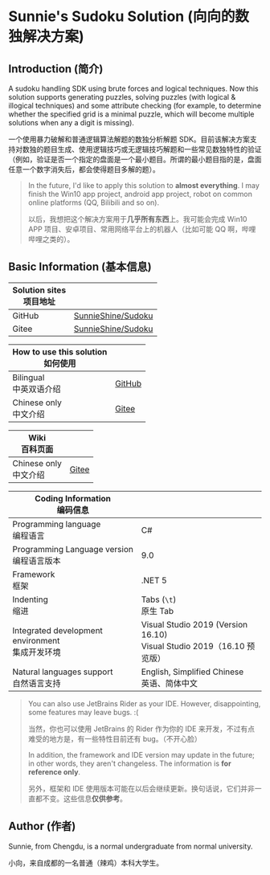 # Sunnie's Sudoku Solution (向向的数独解决方案)

## Introduction (简介)

A sudoku handling SDK using brute forces and logical techniques. Now this solution supports generating puzzles, solving puzzles (with logical & illogical techniques) and some attribute checking (for example, to determine whether the specified grid is a minimal puzzle, which will become multiple solutions when any a digit is missing).

一个使用暴力破解和普通逻辑算法解题的数独分析解题 SDK。目前该解决方案支持对数独的题目生成、使用逻辑技巧或无逻辑技巧解题和一些常见数独特性的验证（例如，验证是否一个指定的盘面是一个最小题目。所谓的最小题目指的是，盘面任意一个数字消失后，都会使得题目多解的题）。

> In the future, I'd like to apply this solution to **almost everything**. I may finish the Win10 app project, android app project, robot on common online platforms (QQ, Bilibili and so on).
>
> 以后，我想把这个解决方案用于**几乎所有东西**上。我可能会完成 Win10 APP 项目、安卓项目、常用网络平台上的机器人（比如可能 QQ 啊，哔哩哔哩之类的）。



## Basic Information (基本信息)

| Solution sites<br />项目地址 |                                                             |
| ---------------------------- | ----------------------------------------------------------- |
| GitHub                       | [SunnieShine/Sudoku](https://github.com/SunnieShine/Sudoku) |
| Gitee                        | [SunnieShine/Sudoku](https://gitee.com/SunnieShine/Sudoku)  |

| How to use this solution<br />如何使用 |                                                              |
| -------------------------------------- | ------------------------------------------------------------ |
| Bilingual<br />中英双语介绍            | [GitHub](https://github.com/SunnieShine/Sudoku/issues/83)    |
| Chinese only<br />中文介绍             | [Gitee](https://gitee.com/SunnieShine/Sudoku/wikis/%E5%A6%82%E4%BD%95%E5%90%AF%E5%8A%A8%E5%92%8C%E8%B0%83%E8%AF%95%E9%A1%B9%E7%9B%AE?sort_id=3330593) |

| Wiki<br />百科页面         |                                                           |
| -------------------------- | --------------------------------------------------------- |
| Chinese only<br />中文介绍 | [Gitee](https://gitee.com/SunnieShine/Sudoku/wikis/pages) |

| Coding Information<br />编码信息                     |                                                              |
| ---------------------------------------------------- | ------------------------------------------------------------ |
| Programming language<br />编程语言                   | C#                                                           |
| Programming Language version<br />编程语言版本       | 9.0                                                          |
| Framework<br />框架                                  | .NET 5                                                       |
| Indenting<br />缩进                                  | Tabs (`\t`)<br />原生 Tab                                    |
| Integrated development environment<br />集成开发环境 | Visual Studio 2019 (Version 16.10)<br />Visual Studio 2019（16.10 预览版） |
| Natural languages support<br />自然语言支持          | English, Simplified Chinese<br />英语、简体中文              |

> You can also use JetBrains Rider as your IDE. However, disappointing, some features may leave bugs. :(
>
> 当然，你也可以使用 JetBrains 的 Rider 作为你的 IDE 来开发，不过有点难受的地方是，有一些特性目前还有 bug。（不开心脸）
>
> In addition, the framework and IDE version may update in the future; in other words, they aren't changeless. The information is **for reference only**.
>
> 另外，框架和 IDE 使用版本可能在以后会继续更新。换句话说，它们并非一直都不变。这些信息**仅供参考**。



## Author (作者)

Sunnie, from Chengdu, is a normal undergraduate from normal university.

小向，来自成都的一名普通（辣鸡）本科大学生。

